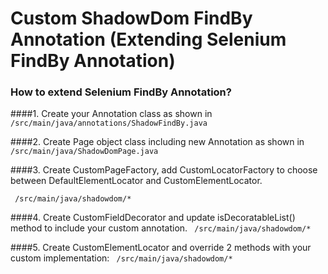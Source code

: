 # Custom ShadowDom FindBy Annotation (Extending Selenium FindBy Annotation)

### How to extend Selenium FindBy Annotation?

####1. Create your Annotation class as shown in
``` /src/main/java/annotations/ShadowFindBy.java ```

####2. Create Page object class including new Annotation as shown in
``` /src/main/java/ShadowDomPage.java ```

####3. Create CustomPageFactory, add CustomLocatorFactory to choose between DefaultElementLocator and CustomElementLocator.

``` /src/main/java/shadowdom/*```

####4. Create CustomFieldDecorator and update isDecoratableList() method to include your custom annotation.
``` /src/main/java/shadowdom/*```

####5. Create CustomElementLocator and override 2 methods with your custom implementation:
``` /src/main/java/shadowdom/*```
